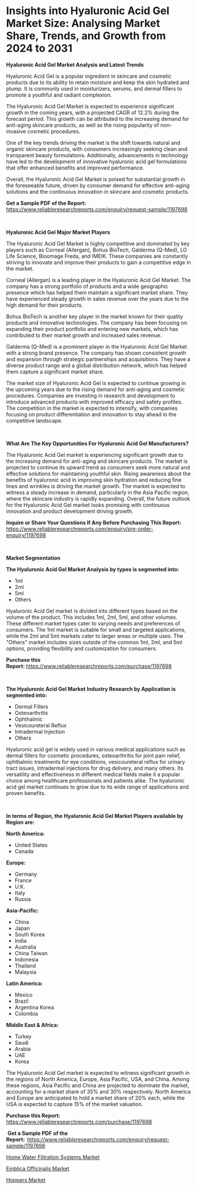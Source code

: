 <p><h1>Insights into Hyaluronic Acid Gel Market Size: Analysing Market Share, Trends, and Growth from 2024 to 2031</h1></p><p><strong>Hyaluronic Acid Gel Market Analysis and Latest Trends</strong></p>
<p><p>Hyaluronic Acid Gel is a popular ingredient in skincare and cosmetic products due to its ability to retain moisture and keep the skin hydrated and plump. It is commonly used in moisturizers, serums, and dermal fillers to promote a youthful and radiant complexion. </p><p>The Hyaluronic Acid Gel Market is expected to experience significant growth in the coming years, with a projected CAGR of 12.2% during the forecast period. This growth can be attributed to the increasing demand for anti-aging skincare products, as well as the rising popularity of non-invasive cosmetic procedures. </p><p>One of the key trends driving the market is the shift towards natural and organic skincare products, with consumers increasingly seeking clean and transparent beauty formulations. Additionally, advancements in technology have led to the development of innovative hyaluronic acid gel formulations that offer enhanced benefits and improved performance.</p><p>Overall, the Hyaluronic Acid Gel Market is poised for substantial growth in the foreseeable future, driven by consumer demand for effective anti-aging solutions and the continuous innovation in skincare and cosmetic products.</p></p>
<p><strong>Get a Sample PDF of the Report:&nbsp;</strong> <a href="https://www.reliableresearchreports.com/enquiry/request-sample/1197698">https://www.reliableresearchreports.com/enquiry/request-sample/1197698</a></p>
<p>&nbsp;</p>
<p><strong>Hyaluronic Acid Gel Major Market Players</strong></p>
<p><p>The Hyaluronic Acid Gel Market is highly competitive and dominated by key players such as Corneal (Allergan), Bohus BioTech, Galderma (Q-Med), LG Life Science, Bloomage Freda, and IMEIK. These companies are constantly striving to innovate and improve their products to gain a competitive edge in the market.</p><p>Corneal (Allergan) is a leading player in the Hyaluronic Acid Gel Market. The company has a strong portfolio of products and a wide geographic presence which has helped them maintain a significant market share. They have experienced steady growth in sales revenue over the years due to the high demand for their products.</p><p>Bohus BioTech is another key player in the market known for their quality products and innovative technologies. The company has been focusing on expanding their product portfolio and entering new markets, which has contributed to their market growth and increased sales revenue.</p><p>Galderma (Q-Med) is a prominent player in the Hyaluronic Acid Gel Market with a strong brand presence. The company has shown consistent growth and expansion through strategic partnerships and acquisitions. They have a diverse product range and a global distribution network, which has helped them capture a significant market share.</p><p>The market size of Hyaluronic Acid Gel is expected to continue growing in the upcoming years due to the rising demand for anti-aging and cosmetic procedures. Companies are investing in research and development to introduce advanced products with improved efficacy and safety profiles. The competition in the market is expected to intensify, with companies focusing on product differentiation and innovation to stay ahead in the competitive landscape.</p></p>
<p>&nbsp;</p>
<p><strong>What Are The Key Opportunities For Hyaluronic Acid Gel Manufacturers?</strong></p>
<p><p>The Hyaluronic Acid Gel market is experiencing significant growth due to the increasing demand for anti-aging and skincare products. The market is projected to continue its upward trend as consumers seek more natural and effective solutions for maintaining youthful skin. Rising awareness about the benefits of hyaluronic acid in improving skin hydration and reducing fine lines and wrinkles is driving the market growth. The market is expected to witness a steady increase in demand, particularly in the Asia Pacific region, where the skincare industry is rapidly expanding. Overall, the future outlook for the Hyaluronic Acid Gel market looks promising with continuous innovation and product development driving growth.</p></p>
<p><strong>Inquire or Share Your Questions If Any Before Purchasing This Report:</strong> <a href="https://www.reliableresearchreports.com/enquiry/pre-order-enquiry/1197698">https://www.reliableresearchreports.com/enquiry/pre-order-enquiry/1197698</a></p>
<p>&nbsp;</p>
<p><strong>Market Segmentation</strong></p>
<p><strong>The Hyaluronic Acid Gel Market Analysis by types is segmented into:</strong></p>
<p><ul><li>1ml</li><li>2ml</li><li>5ml</li><li>Others</li></ul></p>
<p><p>Hyaluronic Acid Gel market is divided into different types based on the volume of the product. This includes 1ml, 2ml, 5ml, and other volumes. These different market types cater to varying needs and preferences of consumers. The 1ml market is suitable for small and targeted applications, while the 2ml and 5ml markets cater to larger areas or multiple uses. The "Others" market includes sizes outside of the common 1ml, 2ml, and 5ml options, providing flexibility and customization for consumers.</p></p>
<p><strong>Purchase this Report:&nbsp;</strong><a href="https://www.reliableresearchreports.com/purchase/1197698">https://www.reliableresearchreports.com/purchase/1197698</a></p>
<p>&nbsp;</p>
<p><strong>The Hyaluronic Acid Gel Market Industry Research by Application is segmented into:</strong></p>
<p><ul><li>Dermal Fillers</li><li>Osteoarthritis</li><li>Ophthalmic</li><li>Vesicoureteral Reflux</li><li>Intradermal Injection</li><li>Others</li></ul></p>
<p><p>Hyaluronic acid gel is widely used in various medical applications such as dermal fillers for cosmetic procedures, osteoarthritis for joint pain relief, ophthalmic treatments for eye conditions, vesicoureteral reflux for urinary tract issues, intradermal injections for drug delivery, and many others. Its versatility and effectiveness in different medical fields make it a popular choice among healthcare professionals and patients alike. The hyaluronic acid gel market continues to grow due to its wide range of applications and proven benefits.</p></p>
<p>&nbsp;</p>
<p><strong>In terms of Region, the Hyaluronic Acid Gel Market Players available by Region are:</strong></p>
<p>
    <p> <strong> North America: </strong>
        <ul>
            <li>United States</li>
            <li>Canada</li>
        </ul>
        </p> 
    <p> <strong> Europe: </strong>
        <ul>
            <li>Germany</li>
            <li>France</li>
            <li>U.K.</li>
            <li>Italy</li>
            <li>Russia</li>
        </ul>
        </p> 
    <p> <strong> Asia-Pacific: </strong>
        <ul>
            <li>China</li>
            <li>Japan</li>
            <li>South Korea</li>
            <li>India</li>
            <li>Australia</li>
            <li>China Taiwan</li>
            <li>Indonesia</li>
            <li>Thailand</li>
            <li>Malaysia</li>
        </ul>
        </p> 
    <p> <strong> Latin America: </strong>
        <ul>
            <li>Mexico</li>
            <li>Brazil</li>
            <li>Argentina Korea</li>
            <li>Colombia</li>
        </ul>
        </p> 
    <p> <strong> Middle East & Africa: </strong>
        <ul>
            <li>Turkey</li>
            <li>Saudi</li>
            <li>Arabia</li>
            <li>UAE</li>
            <li>Korea</li>
        </ul>
    </p>
    </p>
<p><p>The Hyaluronic Acid Gel market is expected to witness significant growth in the regions of North America, Europe, Asia Pacific, USA, and China. Among these regions, Asia Pacific and China are projected to dominate the market, accounting for a market share of 35% and 30% respectively. North America and Europe are anticipated to hold a market share of 20% each, while the USA is expected to capture 15% of the market valuation.</p></p>
<p><strong>Purchase this Report: </strong><a href="https://www.reliableresearchreports.com/purchase/1197698">https://www.reliableresearchreports.com/purchase/1197698</a></p>
<p>&nbsp;<strong>Get a Sample PDF of the Report:&nbsp;&nbsp;</strong><a href="https://www.reliableresearchreports.com/enquiry/request-sample/1197698">https://www.reliableresearchreports.com/enquiry/request-sample/1197698</a></p>
<p><strong></strong></p>
<p><p><a href="https://github.com/mauripalmi/Market-Research-Report-List-2/blob/main/home-water-filtration-systems-market.md">Home Water Filtration Systems Market</a></p><p><a href="https://meowing-canidae-761.notion.site/Emblica-Officinalis-Market-Provides-a-Comprehensive-Analysis-Including-a-Macro-Overview-of-the-Marke-b8f6ab1c67a941e2a99d8a326d05228b">Emblica Officinalis Market</a></p><p><a href="https://github.com/nicoletavirag/Market-Research-Report-List-2/blob/main/hoppers-market.md">Hoppers Market</a></p></p>